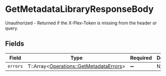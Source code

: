 # GetMetadataLibraryResponseBody

Unauthorized - Returned if the X-Plex-Token is missing from the header or query.


## Fields

| Field                                                                                   | Type                                                                                    | Required                                                                                | Description                                                                             |
| --------------------------------------------------------------------------------------- | --------------------------------------------------------------------------------------- | --------------------------------------------------------------------------------------- | --------------------------------------------------------------------------------------- |
| `errors`                                                                                | T::Array<[Operations::GetMetadataErrors](../../models/operations/getmetadataerrors.md)> | :heavy_minus_sign:                                                                      | N/A                                                                                     |